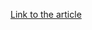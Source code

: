 [Link to the article](https://www.bleepingcomputer.com/news/security/washington-courts-systems-offline-following-weekend-cyberattack/)
